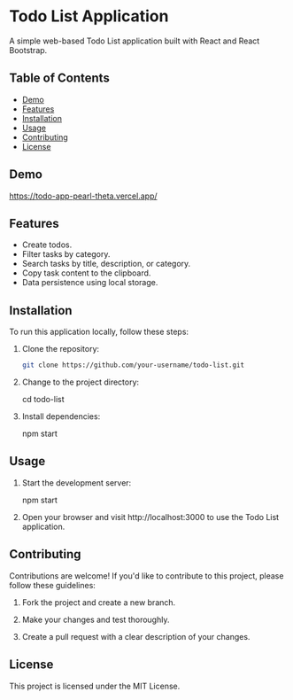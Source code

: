 # Todo List Application

A simple web-based Todo List application built with React and React Bootstrap.

## Table of Contents

- [Demo](#demo)
- [Features](#features)
- [Installation](#installation)
- [Usage](#usage)
- [Contributing](#contributing)
- [License](#license)

## Demo

https://todo-app-pearl-theta.vercel.app/

## Features

- Create todos.
- Filter tasks by category.
- Search tasks by title, description, or category.
- Copy task content to the clipboard.
- Data persistence using local storage.

## Installation

To run this application locally, follow these steps:

1. Clone the repository:

   ```bash
   git clone https://github.com/your-username/todo-list.git

2. Change to the project directory:

    cd todo-list

3. Install dependencies:

    npm start

## Usage

1. Start the development server:

   npm start

2. Open your browser and visit http://localhost:3000 to use the Todo List application.

## Contributing

   Contributions are welcome! If you'd like to contribute to this project, please follow these guidelines:

1. Fork the project and create a new branch.

2. Make your changes and test thoroughly.

3. Create a pull request with a clear description of your changes.

## License

This project is licensed under the MIT License.





